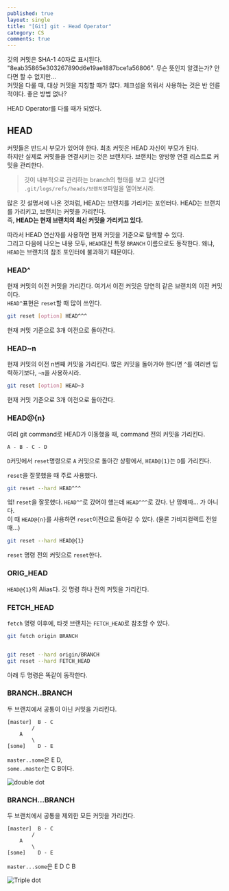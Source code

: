 ```yaml
---
published: true
layout: single
title: "[Git] git - Head Operator"
category: CS
comments: true
---
```


깃의 커밋은 SHA-1 40자로 표시된다. "8eab35865e303267890d6e19ae1887bce1a56806". 무슨 뜻인지 알겠는가? 안다면 할 수 없지만...    
커밋을 다룰 때, 대상 커밋을 지칭할 때가 많다. 체크섬을 외워서 사용하는 것은 반 인륜적이다. 좋은 방법 없나?  

HEAD Operator를 다룰 때가 되었다.  

## HEAD

커밋들은 반드시 부모가 있어야 한다. 최초 커밋은 HEAD 자신이 부모가 된다.  
하지만 실제로 커밋들을 연결시키는 것은 브랜치다. 브랜치는 양방향 연결 리스트로 커밋을 관리한다.  

> 깃이 내부적으로 관리하는 branch의 형태를 보고 싶다면 `.git/logs/refs/heads/브랜치명`파일을 열어보시라. 

많은 깃 설명서에 나온 것처럼, HEAD는 브랜치를 가리키는 포인터다. HEAD는 브랜치를 가리키고, 브랜치는 커밋을 가리킨다.   
즉, **HEAD는 현재 브랜치의 최신 커밋을 가리키고 있다.**   

따라서 HEAD 연산자를 사용하면 현재 커밋을 기준으로 탐색할 수 있다.  
그리고 다음에 나오는 내용 모두, `HEAD`대신 특정 `BRANCH` 이름으로도 동작한다. 왜냐, `HEAD`는 브랜치의 참조 포인터에 불과하기 때문이다.  

### HEAD^

현재 커밋의 이전 커밋을 가리킨다. 여기서 이전 커밋은 당연히 같은 브랜치의 이전 커밋이다.  
`HEAD^`표현은 `reset`할 때 많이 쓰인다.  
```bash
git reset [option] HEAD^^^
```

현재 커밋 기준으로 3개 이전으로 돌아간다.  

### HEAD~n

현재 커밋의 이전 n번째 커밋을 가리킨다. 많은 커밋을 돌아가야 한다면 `^`를 여러번 입력하기보다, `~n`을 사용하시라.  
```bash
git reset [option] HEAD~3
```

현재 커밋 기준으로 3개 이전으로 돌아간다.

### HEAD@{n}

여러 git command로 HEAD가 이동했을 때, command 전의 커밋을 가리킨다.  

`A - B - C - D`  

`D`커밋에서 `reset`명령으로 `A` 커밋으로 돌아간 상황에서, `HEAD@{1}`는 `D`를 가리킨다.  

`reset`을 잘못했을 때 주로 사용했다.  

```bash
git reset --hard HEAD^^^
```

엌! `reset`을 잘못했다. `HEAD^^`로 갔어야 했는데 `HEAD^^^`로 갔다. 난 망해따...  가 아니다.  
이 때 `HEAD@{n}`를 사용하면 `reset`이전으로 돌아갈 수 있다. (물론 가비지컬렉트 전일 때...)  

```bash
git reset --hard HEAD@{1}
```

`reset` 명령 전의 커밋으로 `reset`한다.

### ORIG_HEAD

`HEAD@{1}`의 Alias다. 깃 명령 하나 전의 커밋을 가리킨다.  

### FETCH_HEAD

`fetch` 명령 이후에, 타겟 브랜치는 `FETCH_HEAD`로 참조할 수 있다.  

```bash
git fetch origin BRANCH


git reset --hard origin/BRANCH
git reset --hard FETCH_HEAD
```

아래 두 명령은 똑같이 동작한다.


### BRANCH..BRANCH

두 브랜치에서 공통이 아닌 커밋을 가리킨다. 

```
[master]  B - C
        /  
    A 
        \
[some]    D - E
```

`master..some`은 E D,  
`some..master`는 C B이다.

![double dot](https://user-images.githubusercontent.com/40727649/63639465-3b2edb80-c6ce-11e9-8fa5-d199d2be2bf8.png)

### BRANCH...BRANCH

두 브랜치에서 공통을 제외한 모든 커밋을 가리킨다.

```
[master]  B - C
        /  
    A 
        \
[some]    D - E
```

`master...some`은 E D C B

![Triple dot](https://user-images.githubusercontent.com/40727649/63639464-39fdae80-c6ce-11e9-9121-76abbba228ca.png)
